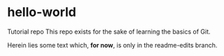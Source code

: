 # hello-world
Tutorial repo
This repo exists for the sake of learning the basics of Git.

Herein lies some text which, <b>for now</b>, is only in the readme-edits branch.
